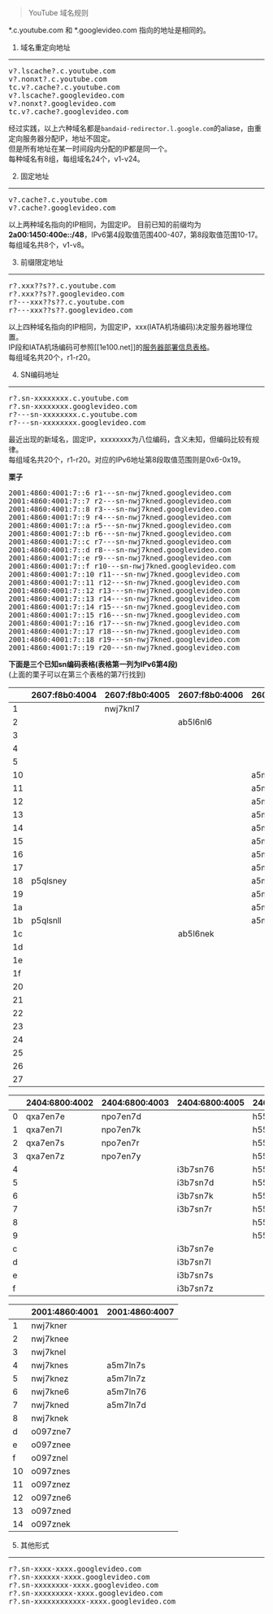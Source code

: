 > YouTube 域名规则

*.c.youtube.com 和 *.googlevideo.com 指向的地址是相同的。

1. 域名重定向地址
----
<pre>v?.lscache?.c.youtube.com
v?.nonxt?.c.youtube.com
tc.v?.cache?.c.youtube.com
v?.lscache?.googlevideo.com
v?.nonxt?.googlevideo.com
tc.v?.cache?.googlevideo.com
</pre>
经过实践，以上六种域名都是`bandaid-redirector.l.google.com`的aliase，由重定向服务器分配IP，地址不固定。  
但是所有地址在某一时间段内分配的IP都是同一个。  
每种域名有8组，每组域名24个，v1-v24。

2. 固定地址
----
<pre>v?.cache?.c.youtube.com
v?.cache?.googlevideo.com</pre>
以上两种域名指向的IP相同，为固定IP。
目前已知的前缀均为**2a00:1450:400e::/48**，IPv6第4段取值范围400-407，第8段取值范围10-17。
每组域名共8个，v1-v8。

3. 前缀限定地址
----
<pre>r?.xxx??s??.c.youtube.com
r?.xxx??s??.googlevideo.com
r?---xxx??s??.c.youtube.com
r?---xxx??s??.googlevideo.com</pre>
以上四种域名指向的IP相同，为固定IP，xxx(IATA机场编码)决定服务器地理位置。  
IP段和IATA机场编码可参照[[1e100.net]]的[服务器部署信息表格](https://docs.google.com/spreadsheets/d/1a5HI0lkc1TycJdwJnCVDVd3x6_gemI3CQhNHhdsVmP8)。  
每组域名共20个，r1-r20。   

4. SN编码地址
----
<pre>r?.sn-xxxxxxxx.c.youtube.com
r?.sn-xxxxxxxx.googlevideo.com
r?---sn-xxxxxxxx.c.youtube.com
r?---sn-xxxxxxxx.googlevideo.com</pre>
最近出现的新域名，固定IP，xxxxxxxx为八位编码，含义未知，但编码比较有规律。  
每组域名共20个，r1-r20。对应的IPv6地址第8段取值范围则是0x6-0x19。  

**栗子**
<pre>2001:4860:4001:7::6 r1---sn-nwj7kned.googlevideo.com
2001:4860:4001:7::7 r2---sn-nwj7kned.googlevideo.com
2001:4860:4001:7::8 r3---sn-nwj7kned.googlevideo.com
2001:4860:4001:7::9 r4---sn-nwj7kned.googlevideo.com
2001:4860:4001:7::a r5---sn-nwj7kned.googlevideo.com
2001:4860:4001:7::b r6---sn-nwj7kned.googlevideo.com
2001:4860:4001:7::c r7---sn-nwj7kned.googlevideo.com
2001:4860:4001:7::d r8---sn-nwj7kned.googlevideo.com
2001:4860:4001:7::e r9---sn-nwj7kned.googlevideo.com
2001:4860:4001:7::f r10---sn-nwj7kned.googlevideo.com
2001:4860:4001:7::10 r11---sn-nwj7kned.googlevideo.com
2001:4860:4001:7::11 r12---sn-nwj7kned.googlevideo.com
2001:4860:4001:7::12 r13---sn-nwj7kned.googlevideo.com
2001:4860:4001:7::13 r14---sn-nwj7kned.googlevideo.com
2001:4860:4001:7::14 r15---sn-nwj7kned.googlevideo.com
2001:4860:4001:7::15 r16---sn-nwj7kned.googlevideo.com
2001:4860:4001:7::16 r17---sn-nwj7kned.googlevideo.com
2001:4860:4001:7::17 r18---sn-nwj7kned.googlevideo.com
2001:4860:4001:7::18 r19---sn-nwj7kned.googlevideo.com
2001:4860:4001:7::19 r20---sn-nwj7kned.googlevideo.com</pre>  

**下面是三个已知sn编码表格(表格第一列为IPv6第4段)**  
(上面的栗子可以在第三个表格的第7行找到)  

||2607:f8b0:4004|2607:f8b0:4005|2607:f8b0:4006|2607:f8b0:4007|2607:f8b0:4009|
|---|---|---|---|---|---|
|1||nwj7knl7|||vgqs7nes|
|2|||ab5l6nl6||vgqs7nez|
|3|||||vgqs7ne6|
|4|||||vgqs7ned|
|5|||||vgqs7nek|
|10||||a5m7ln7k|
|11||||a5m7ln7r|
|12||||a5m7ln7y|
|13||||a5m7lne7|
|14||||a5m7lnee|
|15||||a5m7lnel|
|16||||a5m7lnes|
|17||||a5m7lnez|
|18|p5qlsney|||a5m7lne6|
|19||||a5m7lned|
|1a||||a5m7lnek|
|1b|p5qlsnll|||a5m7lner|
|1c|||ab5l6nek||vgqs7n7e|
|1d|||||vgqs7n7l|
|1e|||||vgqs7n7s|
|1f|||||vgqs7n7z|
|20|||||vgqs7n76|
|21|||||vgqs7n7d|
|22|||||vgqs7n7k|
|23|||||vgqs7n7r|
|24|||||vgqs7n7y|
|25|||||vgqs7ne7|
|26|||||vgqs7nee|
|27|||||vgqs7nel|


||2404:6800:4002|2404:6800:4003|2404:6800:4005|2404:6800:4007|
|---|---|---|---|---|
|0|qxa7en7e|npo7en7d||h557sn7r|
|1|qxa7en7l|npo7en7k||h557sn7y|
|2|qxa7en7s|npo7en7r||h557sne7|
|3|qxa7en7z|npo7en7y||h557snee|
|4|||i3b7sn76|h557snel|
|5|||i3b7sn7d|h557snes|
|6|||i3b7sn7k|h557snez|
|7|||i3b7sn7r|h557sne6|
|8||||h557sned|
|9||||h557snek|
|c|||i3b7sn7e||
|d|||i3b7sn7l||
|e|||i3b7sn7s||
|f|||i3b7sn7z||

||2001:4860:4001|2001:4860:4007|
|---|---|---|
|1|nwj7kner|
|2|nwj7knee|
|3|nwj7knel|
|4|nwj7knes|a5m7ln7s|
|5|nwj7knez|a5m7ln7z|
|6|nwj7kne6|a5m7ln76|
|7|nwj7kned|a5m7ln7d|
|8|nwj7knek|
|d|o097zne7|
|e|o097znee|
|f|o097znel|
|10|o097znes|
|11|o097znez|
|12|o097zne6|
|13|o097zned|
|14|o097znek|


5. 其他形式
----
<pre>r?.sn-xxxx-xxxx.googlevideo.com
r?.sn-xxxxxx-xxxx.googlevideo.com
r?.sn-xxxxxxxx-xxxx.googlevideo.com
r?.sn-xxxxxxxxx-xxxx.googlevideo.com
r?.sn-xxxxxxxxxxxx-xxxx.googlevideo.com</pre>
